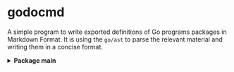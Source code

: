 # godocmd

A simple program to write exported definitions of Go programs packages in Markdown Format.
It is using the `go/ast` to parse the relevant material and writing them in a concise format.
<details>
	<summary> <strong> Package main </strong> </summary>	
	<br/>
<p> 
		<details> <summary> Functions </summary>
		<ol>
<li> MakeTreeToPrint </li>
<li> Scan </li>
</ol></details>
		</p><p> 
		<details> <summary> Structs  </summary><ol>
<li> Package </li>
<li> StructDecl </li>
<li> FuncDecl </li>
</ol></details>
		</p></details>